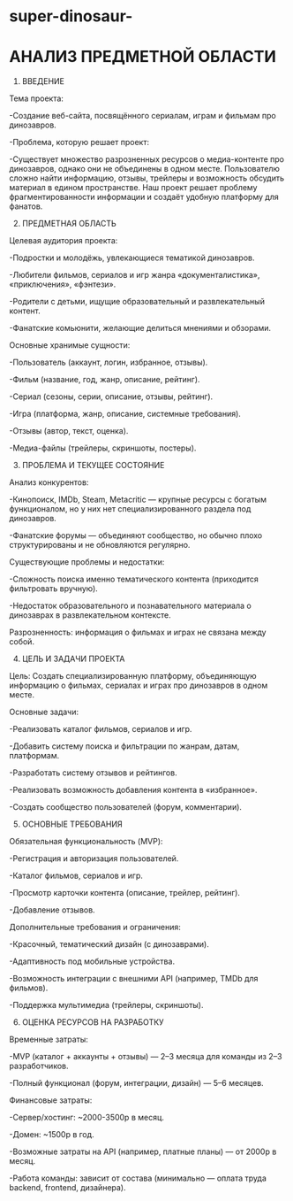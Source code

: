 # super-dinosaur-

# АНАЛИЗ ПРЕДМЕТНОЙ ОБЛАСТИ
1. ВВЕДЕНИЕ

Тема проекта:

-Создание веб-сайта, посвящённого сериалам, играм и фильмам про динозавров.

-Проблема, которую решает проект:

-Существует множество разрозненных ресурсов о медиа-контенте про динозавров, однако они не объединены в одном месте. Пользователю сложно найти информацию, отзывы, трейлеры и возможность обсудить материал в едином пространстве. Наш проект решает проблему фрагментированности информации и создаёт удобную платформу для фанатов.

2. ПРЕДМЕТНАЯ ОБЛАСТЬ

Целевая аудитория проекта:

-Подростки и молодёжь, увлекающиеся тематикой динозавров.

-Любители фильмов, сериалов и игр жанра «документалистика», «приключения», «фэнтези».

-Родители с детьми, ищущие образовательный и развлекательный контент.

-Фанатские комьюнити, желающие делиться мнениями и обзорами.

Основные хранимые сущности:

-Пользователь (аккаунт, логин, избранное, отзывы).

-Фильм (название, год, жанр, описание, рейтинг).

-Сериал (сезоны, серии, описание, отзывы, рейтинг).

-Игра (платформа, жанр, описание, системные требования).

-Отзывы (автор, текст, оценка).

-Медиа-файлы (трейлеры, скриншоты, постеры).

3. ПРОБЛЕМА И ТЕКУЩЕЕ СОСТОЯНИЕ

Анализ конкурентов:

-Кинопоиск, IMDb, Steam, Metacritic — крупные ресурсы с богатым функционалом, но у них нет специализированного раздела под динозавров.

-Фанатские форумы — объединяют сообщество, но обычно плохо структурированы и не обновляются регулярно.

Существующие проблемы и недостатки:

-Сложность поиска именно тематического контента (приходится фильтровать вручную).

-Недостаток образовательного и познавательного материала о динозаврах в развлекательном контексте.

Разрозненность: информация о фильмах и играх не связана между собой.

4. ЦЕЛЬ И ЗАДАЧИ ПРОЕКТА

Цель:
Создать специализированную платформу, объединяющую информацию о фильмах, сериалах и играх про динозавров в одном месте.

Основные задачи:

-Реализовать каталог фильмов, сериалов и игр.

-Добавить систему поиска и фильтрации по жанрам, датам, платформам.

-Разработать систему отзывов и рейтингов.

-Реализовать возможность добавления контента в «избранное».

-Создать сообщество пользователей (форум, комментарии).

5. ОСНОВНЫЕ ТРЕБОВАНИЯ

Обязательная функциональность (MVP):

-Регистрация и авторизация пользователей.

-Каталог фильмов, сериалов и игр.

-Просмотр карточки контента (описание, трейлер, рейтинг).

-Добавление отзывов.

Дополнительные требования и ограничения:

-Красочный, тематический дизайн (с динозаврами).

-Адаптивность под мобильные устройства.

-Возможность интеграции с внешними API (например, TMDb для фильмов).

-Поддержка мультимедиа (трейлеры, скриншоты).

6. ОЦЕНКА РЕСУРСОВ НА РАЗРАБОТКУ

Временные затраты:

-MVP (каталог + аккаунты + отзывы) — 2–3 месяца для команды из 2–3 разработчиков.

-Полный функционал (форум, интеграции, дизайн) — 5–6 месяцев.

Финансовые затраты:

-Сервер/хостинг: ~2000-3500р в месяц.

-Домен: ~1500р в год.

-Возможные затраты на API (например, платные планы) — от 2000р в месяц.

-Работа команды: зависит от состава (минимально — оплата труда backend, frontend, дизайнера).
